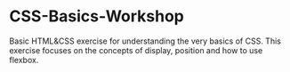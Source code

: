 # CSS-Basics-Workshop
Basic HTML&CSS exercise for understanding the very basics of CSS. This exercise focuses on the concepts of display, position and how to use flexbox. 

